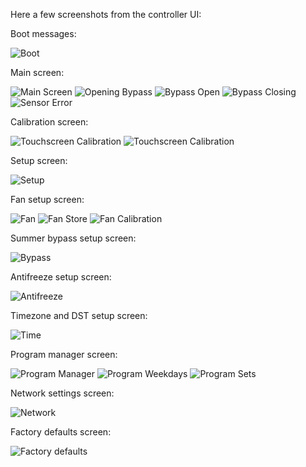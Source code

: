 Here a few screenshots from the controller UI:

Boot messages:

![Boot](00_boot.png)

Main screen:

![Main Screen](01_main.png)
![Opening Bypass](02_main_bypass_inprogress.png)
![Bypass Open](03_main_bypass_open.png)
![Bypass Closing](04_main_close_bypass.png)
![Sensor Error](05_main_sensor_error.png)

Calibration screen:

![Touchscreen Calibration](08_calibration_start.png)
![Touchscreen Calibration](09_calibration_in_progress.png)

Setup screen:

![Setup](10_setup.png)

Fan setup screen:

![Fan](11_setup_fan.png)
![Fan Store](12_setup_fan_stored.png)
![Fan Calibration](13_setup_fan_calibration.png)

Summer bypass setup screen:

![Bypass](14_setup_bypass.png)

Antifreeze setup screen:

![Antifreeze](15_setup_antifreeze.png)

Timezone and DST setup screen:

![Time](16_setup_timezone.png)

Program manager screen:

![Program Manager](20_setup_program.png)
![Program Weekdays](21_setup_program_weekdays.png)
![Program Sets](22_setup_program_set.png)

Network settings screen:

![Network](28_setup_network.png)

Factory defaults screen:

![Factory defaults](29_setup_factory_defaults.png)

